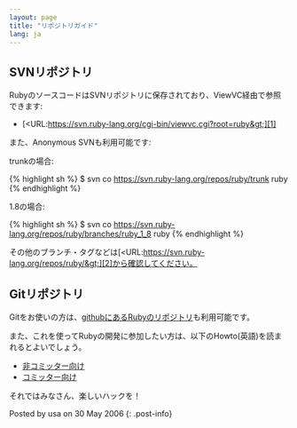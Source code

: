 ```yaml
---
layout: page
title: "リポジトリガイド"
lang: ja
---
```


## SVNリポジトリ

RubyのソースコードはSVNリポジトリに保存されており、ViewVC経由で参照できます:

* [&lt;URL:https://svn.ruby-lang.org/cgi-bin/viewvc.cgi?root=ruby&gt;][1]

また、Anonymous SVNも利用可能です:

trunkの場合:

{% highlight sh %}
$ svn co https://svn.ruby-lang.org/repos/ruby/trunk ruby
{% endhighlight %}

1\.8の場合:

{% highlight sh %}
$ svn co https://svn.ruby-lang.org/repos/ruby/branches/ruby_1_8 ruby
{% endhighlight %}

その他のブランチ・タグなどは[&lt;URL:https://svn.ruby-lang.org/repos/ruby/&gt;][2]から確認してください。

## Gitリポジトリ

Gitをお使いの方は、[githubにあるRubyのリポジトリ][3]も利用可能です。

また、これを使ってRubyの開発に参加したい方は、以下のHowto(英語)を読まれるとよいでしょう。

* [非コミッター向け][4]
* [コミッター向け][5]

それではみなさん、楽しいハックを！

Posted by usa on 30 May 2006
{: .post-info}



[1]: https://svn.ruby-lang.org/cgi-bin/viewvc.cgi?root=ruby
[2]: https://svn.ruby-lang.org/repos/ruby/
[3]: https://github.com/ruby/ruby
[4]: https://github.com/shyouhei/ruby/wiki/noncommitterhowto
[5]: https://github.com/shyouhei/ruby/wiki/committerhowto
